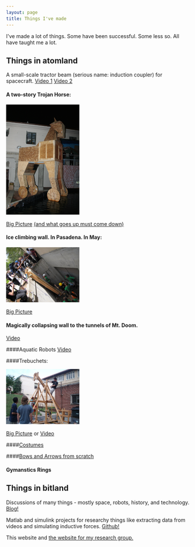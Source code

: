 ```yaml
---
layout: page
title: Things I've made
---
```

I've made a lot of things. Some have been successful. Some less so. All have taught me a lot. 

Things in atomland
----------------------------
A small-scale tractor beam (serious name: induction coupler) for spacecraft. [Video 1][vid1] [Video 2][vid2] 

#### A two-story Trojan Horse:

<img src="/pictures/Trojan-Horse/IMG_7077.JPG" width="200" data-rotate="90" alt = "Two Story Trojan Horse">

[Big Picture][bighorse]
[(and what goes up must come down)][downhorse]


#### Ice climbing wall. In Pasadena. In May:

<img src="/pictures/Ditch-Day/IMG_0214.JPG" width="200" data-rotate="90" alt = "Ice Wall">

[Big Picture][bigwall]

#### Magically collapsing wall to the tunnels of Mt. Doom. 
[Video][MtDoom]

####Aquatic Robots 
[Video][waterbots]

####Trebuchets: 

<img src="/pictures/Trebuchet/n1403850022_30006516_1142.jpg" width="200" alt = "Trebuchet"> 

[Big Picture][bigtreb] or [Video][trebvid]


####[Costumes][costumepage]

####[Bows and Arrows from scratch][bowpage]

#### Gymanstics Rings 


Things in bitland
-------------------------
Discussions of many things - mostly space, robots, history, and technology. [Blog!][blog]

 Matlab and simulink projects for researchy things like extracting data from videos and simulating inductive forces. [Github!][github]

This website and [the website for my research group.][lab]

[bigtreb]:/pictures/Trebuchet/n1403850022_30006516_1142.jpg
[bigwall]:/pictures/Ditch-Day/IMG_0214.JPG
[bighorse]:/pictures/Trojan-Horse/IMG_7077.JPG
[blog]:www.benjaminreinhardt.wordpress.com
[github]:github.com/bzreinhardt
[lab]:spacecraftresearch.com
[vid1]: https://www.youtube.com/watch?v=Y-FXqIcmVHc
[vid2]: https://www.youtube.com/watch?v=8lF_H1IqPiU
[MtDoom]: https://www.youtube.com/watch?v=klsjuUlD_jc
[downhorse]: https://www.youtube.com/watch?v=GxjZ0trSXBc
[waterbots]: https://www.youtube.com/watch?v=xDJRWRYg1lc
[trebvid]: https://www.youtube.com/watch?v=ScBBxa8Eg0s
[costumepage]:/pictures/Costumes
[bowpage]:/pictures/Archery





